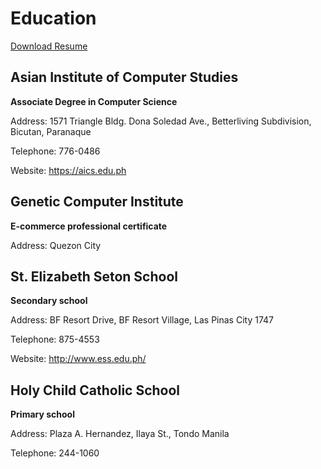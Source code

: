 
# Education
[Download Resume](downloads/RobinDeGuzmanCv.docx)

## Asian Institute of Computer Studies 
 
**Associate Degree in Computer Science**

Address: 1571 Triangle Bldg. Dona Soledad Ave., Betterliving Subdivision, Bicutan, Paranaque

Telephone: 776-0486

Website: <a href='https://aics.edu.ph' target='_blank'>https://aics.edu.ph</a>


## Genetic Computer Institute  

**E-commerce professional certificate**

Address: Quezon City


## St. Elizabeth Seton School  

**Secondary school**

Address: BF Resort Drive, BF Resort Village, Las Pinas City 1747

Telephone: 875-4553

Website: <a href='http://www.ess.edu.ph/' target='_blank'>http://www.ess.edu.ph/</a>


## Holy Child Catholic School

**Primary school**

Address: Plaza A. Hernandez, Ilaya St., Tondo Manila

Telephone: 244-1060
